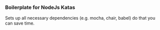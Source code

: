 ### Boilerplate for NodeJs Katas
Sets up all necessary dependencies (e.g. mocha, chair, babel) do that you can save time.